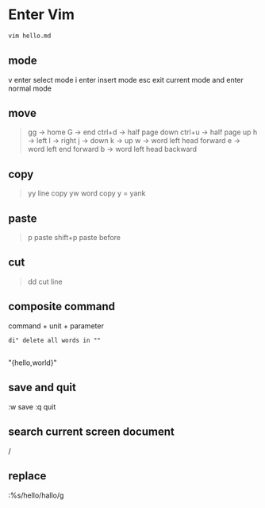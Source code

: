 # Enter Vim
```bash
vim hello.md
```
## mode
v enter select mode
i enter insert mode
esc exit current mode and enter normal mode

## move
> gg -> home
> G -> end
> ctrl+d -> half page down
> ctrl+u -> half page up
> h -> left
> l -> right
> j -> down
> k -> up
> w -> word left head forward
> e -> word left end forward
> b -> word left head backward

## copy
> yy line copy
> yw word copy y = yank

## paste
> p paste
> shift+p paste before

## cut
> dd cut line

## composite command
command + unit + parameter
```shell
di" delete all words in ""
```

##
"{hello,world}"

## save and quit
:w save
:q quit

## search current screen document
/

## replace
:%s/hello/hallo/g
